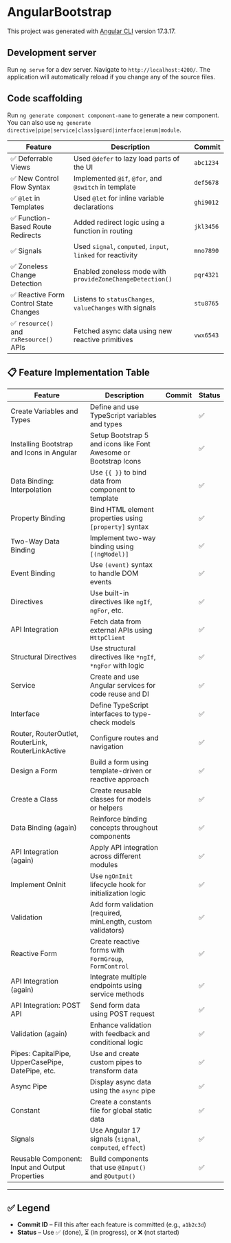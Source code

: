 # AngularBootstrap

This project was generated with [Angular CLI](https://github.com/angular/angular-cli) version 17.3.17.

## Development server

Run `ng serve` for a dev server. Navigate to `http://localhost:4200/`. The application will automatically reload if you change any of the source files.

## Code scaffolding

Run `ng generate component component-name` to generate a new component. You can also use `ng generate directive|pipe|service|class|guard|interface|enum|module`.


| Feature                                | Description                                                 | Commit |
| -------------------------------------- | ----------------------------------------------------------- | --------- |
| ✅ Deferrable Views                     | Used `@defer` to lazy load parts of the UI                  | `abc1234` |
| ✅ New Control Flow Syntax              | Implemented `@if`, `@for`, and `@switch` in template        | `def5678` |
| ✅ `@let` in Templates                  | Used `@let` for inline variable declarations                | `ghi9012` |
| ✅ Function-Based Route Redirects       | Added redirect logic using a function in routing            | `jkl3456` |
| ✅ Signals                              | Used `signal`, `computed`, `input`, `linked` for reactivity | `mno7890` |
| ✅ Zoneless Change Detection            | Enabled zoneless mode with `provideZoneChangeDetection()`   | `pqr4321` |
| ✅ Reactive Form Control State Changes  | Listens to `statusChanges`, `valueChanges` with signals     | `stu8765` |
| ✅ `resource()` and `rxResource()` APIs | Fetched async data using new reactive primitives            | `vwx6543` |


## 📋 Feature Implementation Table

| Feature | Description | Commit | Status |
|---------|-------------|-----------|--------|
| Create Variables and Types | Define and use TypeScript variables and types |  | ✅ |
| Installing Bootstrap and Icons in Angular | Setup Bootstrap 5 and icons like Font Awesome or Bootstrap Icons |  | ✅ |
| Data Binding: Interpolation | Use `{{ }}` to bind data from component to template |  | ✅ |
| Property Binding | Bind HTML element properties using `[property]` syntax |  | ✅ |
| Two-Way Data Binding | Implement two-way binding using `[(ngModel)]` |  | ✅ |
| Event Binding | Use `(event)` syntax to handle DOM events |  | ✅ |
| Directives | Use built-in directives like `ngIf`, `ngFor`, etc. |  | ✅ |
| API Integration | Fetch data from external APIs using `HttpClient` |  | ✅ |
| Structural Directives | Use structural directives like `*ngIf`, `*ngFor` with logic |  | ✅ |
| Service | Create and use Angular services for code reuse and DI |  | ✅ |
| Interface | Define TypeScript interfaces to type-check models |  | ✅ |
| Router, RouterOutlet, RouterLink, RouterLinkActive | Configure routes and navigation |  | ✅ |
| Design a Form | Build a form using template-driven or reactive approach |  | ✅ |
| Create a Class | Create reusable classes for models or helpers |  | ✅ |
| Data Binding (again) | Reinforce binding concepts throughout components |  | ✅ |
| API Integration (again) | Apply API integration across different modules |  | ✅ |
| Implement OnInit | Use `ngOnInit` lifecycle hook for initialization logic |  | ✅ |
| Validation | Add form validation (required, minLength, custom validators) |  | ✅ |
| Reactive Form | Create reactive forms with `FormGroup`, `FormControl` |  | ✅ |
| API Integration (again) | Integrate multiple endpoints using service methods |  | ✅ |
| API Integration: POST API | Send form data using POST request |  | ✅ |
| Validation (again) | Enhance validation with feedback and conditional logic |  | ✅ |
| Pipes: CapitalPipe, UpperCasePipe, DatePipe, etc. | Use and create custom pipes to transform data |  | ✅ |
| Async Pipe | Display async data using the `async` pipe |  | ✅ |
| Constant | Create a constants file for global static data |  | ✅ |
| Signals | Use Angular 17 signals (`signal`, `computed`, `effect`) |  | ✅ |
| Reusable Component: Input and Output Properties | Build components that use `@Input()` and `@Output()` |  | ✅ |

---

## ✅ Legend

- **Commit ID** – Fill this after each feature is committed (e.g., `a1b2c3d`)
- **Status** – Use ✅ (done), ⏳ (in progress), or ❌ (not started)
